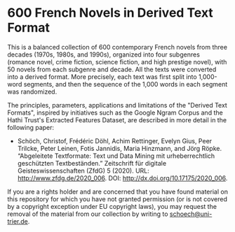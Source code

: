 # 600 French Novels in Derived Text Format

This is a balanced collection of 600 contemporary French novels from three decades (1970s, 1980s, and 1990s), organized into four subgenres (romance novel, crime fiction, science fiction, and high prestige novel), with 50 novels from each subgenre and decade. All the texts were converted into a derived format. More precisely, each text was first split into 1,000-word segments, and then the sequence of the 1,000 words in each segment was randomized. 

The principles, parameters, applications and limitations of the "Derived Text Formats", inspired by initiatives such as the Google Ngram Corpus and the Hathi Trust's Extracted Features Dataset, are described in more detail in the following paper: 

- Schöch, Christof, Frédéric Döhl, Achim Rettinger, Evelyn Gius, Peer Trilcke, Peter Leinen, Fotis Jannidis, Maria Hinzmann, and Jörg Röpke. “Abgeleitete Textformate: Text und Data Mining mit urheberrechtlich geschützten Textbeständen.” Zeitschrift für digitale Geisteswissenschaften (ZfdG) 5 (2020). URL: http://www.zfdg.de/2020_006. DOI: http://dx.doi.org/10.17175/2020_006.

If you are a rights holder and are concerned that you have found material on this repository for which you have not granted permission (or is not covered by a copyright exception under EU copyright laws), you may request the removal of the material from our collection by writing to schoech@uni-trier.de.
